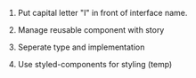 1. Put capital letter "I" in front of interface name.

2. Manage reusable component with story

3. Seperate type and implementation

4. Use styled-components for styling (temp)
